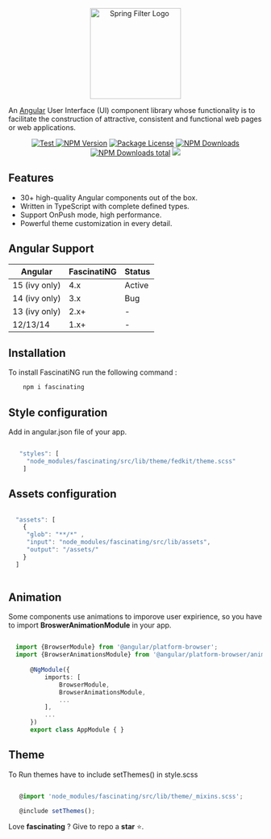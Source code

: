 <p align="center">
  <a href="https://github.com/68ociredef/fascinatiNG">
    <img src="https://imagizer.imageshack.com/img922/4490/5KPxID.png" alt="Spring Filter Logo" width="180">
  </a>
</p>

An <a href="https://angular.io/" target="_blank">Angular</a> User Interface (UI) component library whose functionality is to facilitate the construction of attractive, consistent and functional web pages or web applications.
<p align="center">
<a href="https://github.com/68ociredef/fascinatiNG/stargazers" target="_blank">
    <img src="https://img.shields.io/github/stars/68ociredef/fascinatiNG?style=social&label=Star&maxAge=2592000" alt="Test">
</a>
<a href="https://www.npmjs.com/~68ociredef" target="_blank"><img src="https://img.shields.io/npm/v/fascinating" alt="NPM Version" /></a>
<a href="https://www.npmjs.com/~68ociredef" target="_blank"><img src="https://img.shields.io/npm/l/fascinating" alt="Package License" /></a>
<a href="https://www.npmjs.com/~68ociredef" target="_blank"><img src="https://img.shields.io/npm/dm/fascinating" alt="NPM Downloads" /></a>
<a href="https://www.npmjs.com/~68ociredef" target="_blank"><img src="https://img.shields.io/npm/dt/fascinating" alt="NPM Downloads total"/></a>
<a href="https://angular.io/"><img src="https://img.shields.io/badge/%3C%2F%3E-Angular-red"></a>

## Features

   * 30+ high-quality Angular components out of the box.
   * Written in TypeScript with complete defined types.
   * Support OnPush mode, high performance.
   * Powerful theme customization in every detail.

## Angular Support

 Angular       | FascinatiNG     | Status      |
 ------------- | --------------- | ----------- |
 15 (ivy only) | 4.x             | Active      |
 14 (ivy only) | 3.x             | Bug         |
 13 (ivy only) | 2.x+            | -           |
 12/13/14      | 1.x+            | -           |             
 

## Installation

To install FascinatiNG run the following command :


``` sh
    npm i fascinating
```

## Style configuration

Add in angular.json file of your app.

```ts

   "styles": [
     "node_modules/fascinating/src/lib/theme/fedkit/theme.scss"
    ]

```

## Assets configuration

```ts

  "assets": [
    {
     "glob": "**/*" ,
     "input": "node_modules/fascinating/src/lib/assets",
     "output": "/assets/"
    }
  ]
  

```

## Animation

Some components use animations to imporove user expirience, so you have to import **BroswerAnimationModule** in your app.

```ts

  import {BrowserModule} from '@angular/platform-browser';
  import {BrowserAnimationsModule} from '@angular/platform-browser/animations';
      
      @NgModule({
          imports: [
              BrowserModule,
              BrowserAnimationsModule,
              ...
          ],
          ...
      })
      export class AppModule { }

```

## Theme

To Run themes have to include setThemes() in style.scss

```ts

   @import 'node_modules/fascinating/src/lib/theme/_mixins.scss';

   @include setThemes();

```



Love **fascinating** ? Give to repo a **star** :star:.
